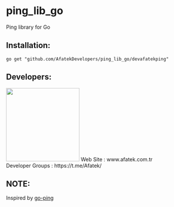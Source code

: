 # ping_lib_go

Ping library for Go

## Installation:

```
go get "github.com/AfatekDevelopers/ping_lib_go/devafatekping"
```

## Developers:
<img src="https://github.com/AfatekDevelopers/companyfiles/blob/master/afatek-logo.png?raw=true" width="200"/>
Web Site        : www.afatek.com.tr <br />
Developer Groups : https://t.me/Afatek/ <br />

## NOTE:
Inspired by [go-ping](https://github.com/sparrc/go-ping)